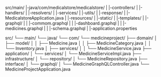 <!-- create folders structure template  -->

src/main/
|-java/com/medicalstore/medicalstore/
| |-controllers/
| |-handlers/
| |-resolvers/
| |-services/
| |-utils/
| |-response/
| |-MedicalstoreApplication.java
|
|-resources/
| |-static/
| |-templates/
| |-graphql/
| | |-commom.graphql
| | |-dashboard.graphql
| | |-medicines.graphql
| | |-schema.graphql
| |-application.properties

<!--  -->

src/
└── main/
└── java/
└── com/
└── medicineproject/
├── domain/
│ ├── model/
│ │ ├── Medicine.java
│ │ ├── MedicineCategory.java
│ │ └── Inventory.java
│ ├── services/
│ │ └── MedicineService.java
├── application/
│ └── services/
│ └── MedicineServiceImpl.java
├── infrastructure/
│ └── repository/
│ └── MedicineRepository.java
├── interface/
│ └── graphql/
│ └── MedicineGraphQLController.java
└── MedicineProjectApplication.java

